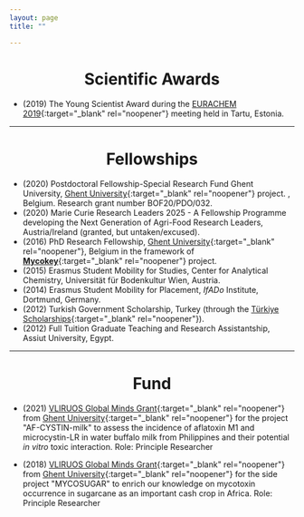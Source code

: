 ```yaml
---
layout: page
title: ""

---
```

<h1 align="center">Scientific Awards</h1>

  - (2019) The Young Scientist Award during the [EURACHEM 2019](https://eurachem2019.akki.ut.ee/){:target="_blank" rel="noopener"} meeting held in Tartu, Estonia.
---
<h1 align="center">Fellowships</h1>


- (2020) Postdoctoral Fellowship-Special Research Fund Ghent University, [Ghent University](https://www.ugent.be/en){:target="_blank" rel="noopener"} project.
, Belgium.
Research grant number BOF20/PDO/032.
- (2020) Marie Curie Research Leaders 2025 - A Fellowship Programme developing the Next Generation of Agri-Food
Research Leaders, Austria/Ireland (granted, but untaken/excused). 
- (2016) PhD Research Fellowship, [Ghent University](https://www.ugent.be/en){:target="_blank" rel="noopener"}, Belgium in the framework of [**Mycokey**](http://www.mycokey.eu/){:target="_blank" rel="noopener"} project.
- (2015) Erasmus Student Mobility for Studies, Center for Analytical Chemistry, Universität für
Bodenkultur Wien, Austria.
- (2014) Erasmus Student Mobility for Placement, _IfADo_ Institute, Dortmund, Germany.
- (2012) Turkish Government Scholarship, Turkey (through the [Türkiye Scholarships](https://www.turkiyeburslari.gov.tr/){:target="_blank" rel="noopener"}).
- (2012) Full Tuition Graduate Teaching and Research Assistantship, Assiut University, Egypt.


---
<h1 align="center">Fund</h1>

- (2021) [VLIRUOS Global Minds Grant](https://www.ugent.be/en/research/funding/devcoop/globalmindsfund.htm){:target="_blank" rel="noopener"}  from [Ghent University](https://www.ugent.be/en){:target="_blank" rel="noopener"} for the project "AF-CYSTIN-milk" to assess the incidence of aflatoxin M1 and microcystin-LR in water buffalo milk from Philippines and their potential _in vitro_ toxic interaction. Role: Principle Researcher

- (2018) [VLIRUOS Global Minds Grant](https://www.ugent.be/en/research/funding/devcoop/globalmindsfund.htm){:target="_blank" rel="noopener"} from [Ghent University](https://www.ugent.be/en){:target="_blank" rel="noopener"} for the side project "MYCOSUGAR" to enrich our knowledge on mycotoxin occurrence in sugarcane as an important cash crop in Africa. Role: Principle Researcher
